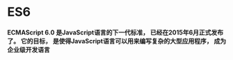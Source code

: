 # ES6
#### ECMAScript 6.0 是JavaScript语言的下一代标准， 已经在2015年6月正式发布了。 它的目标， 是使得JavaScript语言可以用来编写复杂的大型应用程序， 成为企业级开发语言
